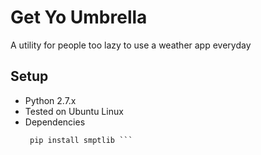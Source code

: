 # Get Yo Umbrella
A utility for people too lazy to use a weather app everyday

## Setup  

- Python 2.7.x 
- Tested on Ubuntu Linux  
- Dependencies
  ``` pip install PyYAML
   pip install smptlib ```
